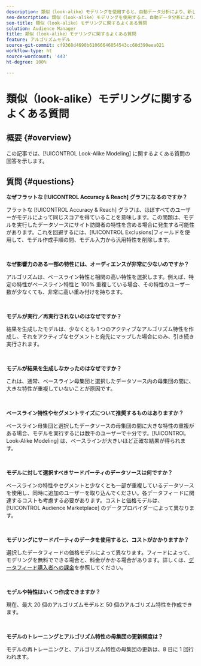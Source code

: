 ```yaml
---
description: 類似（look-alike）モデリングを使用すると、自動データ分析により、新しい個別のオーディエンスを発見できます。この記事では、最もよくある質問に対する回答を示します。
seo-description: 類似（look-alike）モデリングを使用すると、自動データ分析により、新しい個別のオーディエンスを発見できます。この記事では、最もよくある質問に対する回答を示します。
seo-title: 類似（look-alike）モデリングに関するよくある質問
solution: Audience Manager
title: 類似（look-alike）モデリングに関するよくある質問
feature: アルゴリズムモデル
source-git-commit: cf9368d4690b61066646054543cc60d390eea021
workflow-type: ht
source-wordcount: '443'
ht-degree: 100%

---
```


# 類似（look-alike）モデリングに関するよくある質問

## 概要 {#overview}

この記事では、[!UICONTROL Look-Alike Modeling] に関するよくある質問の回答を示します。

## 質問 {#questions}

**なぜフラットな [!UICONTROL Accuracy & Reach] グラフになるのですか？**

フラットな [!UICONTROL Accuracy & Reach] グラフは、ほぼすべてのユーザーがモデルによって同じスコアを得ていることを意味します。この問題は、モデルを実行したデータソースにサイト訪問者の特性を含める場合に発生する可能性があります。これを回避するには、[!UICONTROL Exclusions]フィールドを使用して、モデル作成手順の間、モデル入力から汎用特性を削除します。

 

**なぜ影響力のある一部の特性には、オーディエンスが非常に少ないのですか？**

アルゴリズムは、ベースライン特性と相関の高い特性を選択します。例えば、特定の特性がベースライン特性と 100% 重複している場合、その特性のユーザー数が少なくても、非常に高い重み付けを持ちます。

 

**モデルが実行／再実行されないのはなぜですか？**

結果を生成したモデルは、少なくとも 1 つのアクティブなアルゴリズム特性を作成し、それをアクティブなセグメントと宛先にマップした場合にのみ、引き続き実行されます。

 

**モデルが結果を生成しなかったのはなぜですか？**

これは、通常、ベースライン母集団と選択したデータソース内の母集団の間に、大きな特性が重複していないことが原因です。

 

**ベースライン特性やセグメントサイズについて推奨するものはありますか？**

ベースライン母集団と選択したデータソースの母集団の間に大きな特性の重複がある場合、モデルを実行するには数千のユーザーで十分です。[!UICONTROL Look-Alike Modeling] は、ベースラインが大きいほど正確な結果が得られます。

 

**モデルに対して選択すべきサードパーティのデータソースは何ですか？**

ベースラインの特性やセグメントと少なくとも一部が重複しているデータソースを使用し、同時に追加のユーザーを取り込んでください。各データフィードに関連するコストも考慮する必要があります。コストと価格モデルは、[!UICONTROL Audience Marketplace] のデータプロバイダーによって異なります。

 

**モデリングにサードパーティのデータを使用すると、コストがかかりますか？**

選択したデータフィードの価格モデルによって異なります。フィードによって、モデリングを無料でできる場合と、料金がかかる場合があります。詳しくは、[データフィード購入者への課金](../features/audience-marketplace/marketplace-data-buyers/marketplace-buyer-billing.md)を参照してください。

 

**モデルや特性はいくつ作成できますか？**

現在、最大 20 個のアルゴリズムモデルと 50 個のアルゴリズム特性を作成できます。

 

**モデルのトレーニングとアルゴリズム特性の母集団の更新頻度は？**

モデルの再トレーニングと、アルゴリズム特性の母集団の更新は、8 日に 1 回行われます。